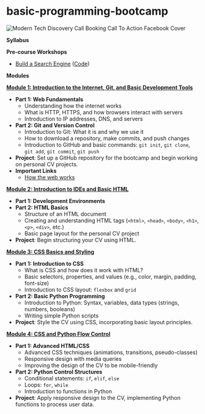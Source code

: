 # basic-programming-bootcamp
![Modern Tech Discovery Call Booking Call To Action Facebook Cover](https://github.com/user-attachments/assets/f7a3f30e-b2e6-4a89-ba60-959a939e83f4)

**Syllabus**

**Pre-course Workshops**

- [Build a Search Engine](https://www.youtube.com/watch?v=nMrGK5QgPVE) ([Code](https://github.com/alexeygrigorev/build-your-own-search-engine))

**Modules**

[**Module 1: Introduction to the Internet, Git, and Basic Development Tools**](https://github.com/DataTalksClub/llm-zoomcamp/blob/main/01-intro)

- **Part 1: Web Fundamentals**
    - Understanding how the internet works
    - What is HTTP, HTTPS, and how browsers interact with servers
    - Introduction to IP addresses, DNS, and servers
- **Part 2: Git and Version Control**
    - Introduction to Git: What it is and why we use it
    - How to download a repository, make commits, and push changes
    - Introduction to GitHub and basic commands: `git init`, `git clone`, `git add`, `git commit`, `git push`
- **Project**: Set up a GitHub repository for the bootcamp and begin working on personal CV projects.
- **Important Links**
    - [How the web works](https://academind.com/tutorials/how-the-web-works)

[**Module 2: Introduction to IDEs and Basic HTML**](https://github.com/DataTalksClub/llm-zoomcamp/blob/main/02-open-source)

- **Part 1: Development Environments**
- **Part 2: HTML Basics**
    - Structure of an HTML document
    - Creating and understanding HTML tags (`<html>`, `<head>`, `<body>`, `<h1>`, `<p>`, `<div>`, etc.)
    - Basic page layout for the personal CV project
- **Project**: Begin structuring your CV using HTML.

[**Module 3: CSS Basics and Styling**](https://github.com/DataTalksClub/llm-zoomcamp/blob/main/03-vector-search)

- **Part 1: Introduction to CSS**
    - What is CSS and how does it work with HTML?
    - Basic selectors, properties, and values (e.g., color, margin, padding, font-size)
    - Introduction to CSS layout: `flexbox` and `grid`
- **Part 2: Basic Python Programming**
    - Introduction to Python: Syntax, variables, data types (strings, numbers, booleans)
    - Writing simple Python scripts
- **Project**: Style the CV using CSS, incorporating basic layout principles.

[**Module 4: CSS and Python Flow Control**](https://github.com/DataTalksClub/llm-zoomcamp/blob/main/03-vector-search)

- **Part 1: Advanced HTML/CSS**
    - Advanced CSS techniques (animations, transitions, pseudo-classes)
    - Responsive design with media queries
    - Improving the design of the CV to be mobile-friendly
- **Part 2: Python Control Structures**
    - Conditional statements: `if`, `elif`, `else`
    - Loops: `for`, `while`
    - Introduction to functions in Python
- **Project**: Apply responsive design to the CV, implementing Python functions to process user data.
